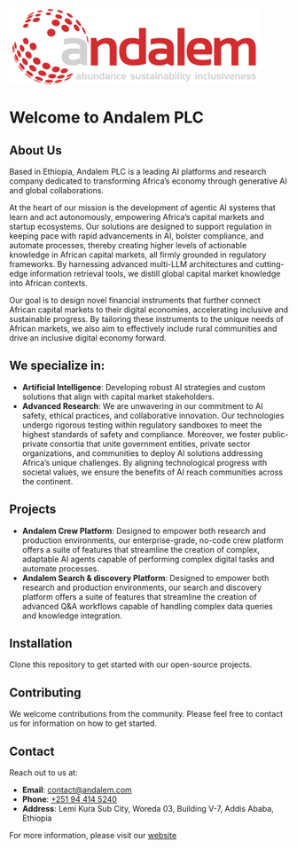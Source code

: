 <img alt="Andalem Logo" src="app_images/andalem-logo-with-motto.png" width="450" style="margin-left: auto; margin-right: auto;">

#

# Welcome to Andalem PLC

## About Us

Based in Ethiopia, Andalem PLC is a leading AI platforms and research company dedicated to transforming Africa’s economy through generative AI and global collaborations.

At the heart of our mission is the development of agentic AI systems that learn and act autonomously, empowering Africa’s capital markets and startup ecosystems. Our solutions are designed to support regulation in keeping pace with rapid advancements in AI, bolster compliance, and automate processes, thereby creating higher levels of actionable knowledge in African capital markets, all firmly grounded in regulatory frameworks. By harnessing advanced multi-LLM architectures and cutting-edge information retrieval tools, we distill global capital market knowledge into African contexts.

Our goal is to design novel financial instruments that further connect African capital markets to their digital economies, accelerating inclusive and sustainable progress. By tailoring these instruments to the unique needs of African markets, we also aim to effectively include rural communities and drive an inclusive digital economy forward.

## We specialize in:
- **Artificial Intelligence**: Developing robust AI strategies and custom solutions that align with capital market stakeholders.
- **Advanced Research**: We are unwavering in our commitment to AI safety, ethical practices, and collaborative innovation. Our technologies undergo rigorous testing within regulatory sandboxes to meet the highest standards of safety and compliance. Moreover, we foster public-private consortia that unite government entities, private sector organizations, and communities to deploy AI solutions addressing Africa’s unique challenges. By aligning technological progress with societal values, we ensure the benefits of AI reach communities across the continent.

## Projects

- **Andalem Crew Platform**:  Designed to empower both research and production environments, our enterprise-grade, no-code crew platform offers a suite of features that streamline the creation of complex, adaptable AI agents capable of performing complex digital tasks and automate processes.
- **Andalem Search & discovery Platform**: Designed to empower both research and production environments, our search and discovery platform offers a suite of features that streamline the creation of advanced Q&A workflows capable of handling complex data queries and knowledge integration.

## Installation

Clone this repository to get started with our open-source projects.

## Contributing

We welcome contributions from the community. Please feel free to contact us for information on how to get started.

## Contact

Reach out to us at:
- **Email**: [contact@andalem.com](mailto:contact@andalem.com)
- **Phone**: [+251 94 414 5240](tel:+251944145240)
- **Address**: Lemi Kura Sub City, Woreda 03, Building V-7, Addis Ababa, Ethiopia

For more information, please visit our [website](https://andalem.com)